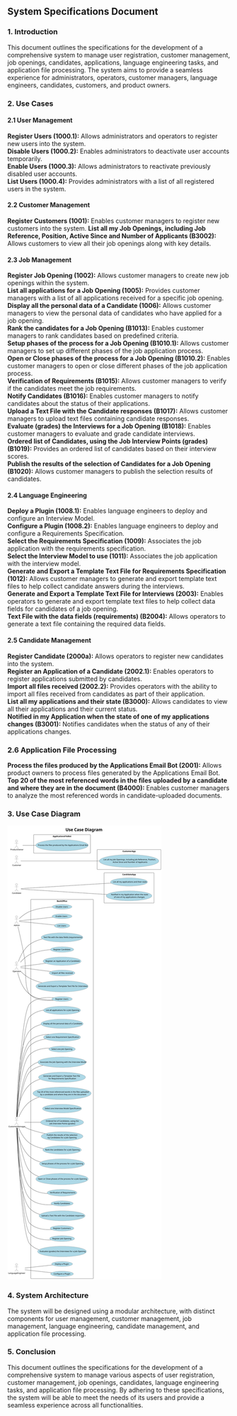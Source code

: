 ## System Specifications Document

### 1. Introduction

This document outlines the specifications for the development of a comprehensive system to manage user registration, customer management, job openings, candidates, applications, language engineering tasks, and application file processing. The system aims to provide a seamless experience for administrators, operators, customer managers, language engineers, candidates, customers, and product owners.

### 2. Use Cases

#### 2.1 User Management

**Register Users (1000.1):** Allows administrators and operators to register new users into the system.  
**Disable Users (1000.2):** Enables administrators to deactivate user accounts temporarily.  
**Enable Users (1000.3):** Allows administrators to reactivate previously disabled user accounts.  
**List Users (1000.4):** Provides administrators with a list of all registered users in the system.

#### 2.2 Customer Management

**Register Customers (1001):** Enables customer managers to register new customers into the system.
**List all my Job Openings, including Job Reference, Position, Active Since and Number of Applicants (B3002):** Allows customers to view all their job openings along with key details.

#### 2.3 Job Management

**Register Job Opening (1002):** Allows customer managers to create new job openings within the system.  
**List all applications for a Job Opening (1005):** Provides customer managers with a list of all applications received for a specific job opening.  
**Display all the personal data of a Candidate (1006):** Allows customer managers to view the personal data of candidates who have applied for a job opening.  
**Rank the candidates for a Job Opening (B1013):** Enables customer managers to rank candidates based on predefined criteria.  
**Setup phases of the process for a Job Opening (B1010.1):** Allows customer managers to set up different phases of the job application process.  
**Open or Close phases of the process for a Job Opening (B1010.2):** Enables customer managers to open or close different phases of the job application process.  
**Verification of Requirements (B1015):** Allows customer managers to verify if the candidates meet the job requirements.  
**Notify Candidates (B1016):** Enables customer managers to notify candidates about the status of their applications.  
**Upload a Text File with the Candidate responses (B1017):** Allows customer managers to upload text files containing candidate responses.  
**Evaluate (grades) the Interviews for a Job Opening (B1018):** Enables customer managers to evaluate and grade candidate interviews.  
**Ordered list of Candidates, using the Job Interview Points (grades) (B1019):** Provides an ordered list of candidates based on their interview scores.  
**Publish the results of the selection of Candidates for a Job Opening (B1020):** Allows customer managers to publish the selection results of candidates.

#### 2.4 Language Engineering

**Deploy a Plugin (1008.1):** Enables language engineers to deploy and configure an Interview Model.  
**Configure a Plugin (1008.2):** Enables language engineers to deploy and configure a Requirements Specification.  
**Select the Requirements Specification (1009):** Associates the job application with the requirements specification.  
**Select the Interview Model to use (1011):** Associates the job application with the interview model.  
**Generate and Export a Template Text File for Requirements Specification (1012):** Allows customer managers to generate and export template text files to help collect candidate answers during the interviews.  
**Generate and Export a Template Text File for Interviews (2003):** Enables operators to generate and export template text files to help collect data fields for candidates of a job opening.  
**Text File with the data fields (requirements) (B2004):** Allows operators to generate a text file containing the required data fields.

#### 2.5 Candidate Management

**Register Candidate (2000a):** Allows operators to register new candidates into the system.  
**Register an Application of a Candidate (2002.1):** Enables operators to register applications submitted by candidates.  
**Import all files received (2002.2):** Provides operators with the ability to import all files received from candidates as part of their application.  
**List all my applications and their state (B3000):** Allows candidates to view all their applications and their current status.  
**Notified in my Application when the state of one of my applications changes (B3001):** Notifies candidates when the status of any of their applications changes.

### 2.6 Application File Processing

**Process the files produced by the Applications Email Bot (2001):** Allows product owners to process files generated by the Applications Email Bot.  
**Top 20 of the most referenced words in the files uploaded by a candidate and where they are in the document (B4000):** Enables customer managers to analyze the most referenced words in candidate-uploaded documents.

### 3. Use Case Diagram

![use_case_v3.svg](./svg/use_case_v3.svg)

### 4. System Architecture

The system will be designed using a modular architecture, with distinct components for user management, customer management, job management, language engineering, candidate management, and application file processing.

### 5. Conclusion

This document outlines the specifications for the development of a comprehensive system to manage various aspects of user registration, customer management, job openings, candidates, language engineering tasks, and application file processing. By adhering to these specifications, the system will be able to meet the needs of its users and provide a seamless experience across all functionalities.